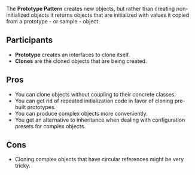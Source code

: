 The **Prototype Pattern** creates new objects, but rather than creating non-initialized objects it returns objects that are initialized with values it copied from a prototype - or sample - object.

## Participants

- **Prototype** creates an interfaces to clone itself.
- **Clones** are the cloned objects that are being created.

## Pros

- You can clone objects without coupling to their concrete classes.
- You can get rid of repeated initialization code in favor of cloning pre-built prototypes.
- You can produce complex objects more conveniently.
- You get an alternative to inheritance when dealing with configuration presets for complex objects.

## Cons

- Cloning complex objects that have circular references might be very tricky.
